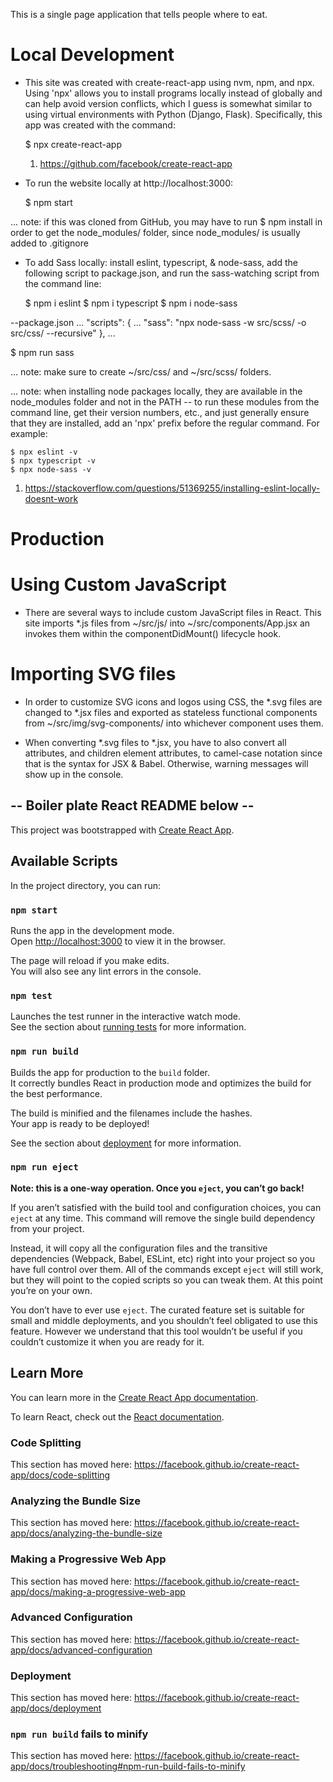 This is a single page application that tells people where to eat.

# Local Development

- This site was created with create-react-app using nvm, npm, and npx. Using 'npx' allows you to install programs locally instead of globally and can help avoid version conflicts, which I guess is somewhat similar to using virtual environments with Python (Django, Flask). Specifically, this app was created with the command:

  $ npx create-react-app <name>

  1. https://github.com/facebook/create-react-app

- To run the website locally at http://localhost:3000:

  $ npm start

... note: if this was cloned from GitHub, you may have to run $ npm install in order to get the node_modules/ folder, since node_modules/ is usually added to .gitignore

- To add Sass locally: install eslint, typescript, & node-sass, add the following script to package.json, and run the sass-watching script from the command line:

  $ npm i eslint
  $ npm i typescript 
  $ npm i node-sass

--package.json 
  ... 
  "scripts": { 
    ...
    "sass": "npx node-sass -w src/scss/ -o src/css/ --recursive" 
  }, 
  ...

  $ npm run sass

  ... note: make sure to create ~/src/css/ and ~/src/scss/ folders.

  ... note: when installing node packages locally, they are available in the node_modules folder and not in the PATH -- to run these modules from the command line, get their version numbers, etc., and just generally ensure that they are installed, add an 'npx' prefix before the regular command. For example:

    $ npx eslint -v
    $ npx typescript -v
    $ npx node-sass -v

  1. https://stackoverflow.com/questions/51369255/installing-eslint-locally-doesnt-work

# Production


# Using Custom JavaScript

- There are several ways to include custom JavaScript files in React. This site imports *.js files from ~/src/js/ into ~/src/components/App.jsx an invokes them within the componentDidMount() lifecycle hook.

# Importing SVG files

- In order to customize SVG icons and logos using CSS, the *.svg files are changed to *.jsx files and exported as stateless functional components from ~/src/img/svg-components/ into whichever component uses them.

- When converting *.svg files to *.jsx, you have to also convert all attributes, and children element attributes, to camel-case notation since that is the syntax for JSX & Babel. Otherwise, warning messages will show up in the console.

## -- Boiler plate React README below --

This project was bootstrapped with [Create React App](https://github.com/facebook/create-react-app).

## Available Scripts

In the project directory, you can run:

### `npm start`

Runs the app in the development mode.<br>
Open [http://localhost:3000](http://localhost:3000) to view it in the browser.

The page will reload if you make edits.<br>
You will also see any lint errors in the console.

### `npm test`

Launches the test runner in the interactive watch mode.<br>
See the section about [running tests](https://facebook.github.io/create-react-app/docs/running-tests) for more information.

### `npm run build`

Builds the app for production to the `build` folder.<br>
It correctly bundles React in production mode and optimizes the build for the best performance.

The build is minified and the filenames include the hashes.<br>
Your app is ready to be deployed!

See the section about [deployment](https://facebook.github.io/create-react-app/docs/deployment) for more information.

### `npm run eject`

**Note: this is a one-way operation. Once you `eject`, you can’t go back!**

If you aren’t satisfied with the build tool and configuration choices, you can `eject` at any time. This command will remove the single build dependency from your project.

Instead, it will copy all the configuration files and the transitive dependencies (Webpack, Babel, ESLint, etc) right into your project so you have full control over them. All of the commands except `eject` will still work, but they will point to the copied scripts so you can tweak them. At this point you’re on your own.

You don’t have to ever use `eject`. The curated feature set is suitable for small and middle deployments, and you shouldn’t feel obligated to use this feature. However we understand that this tool wouldn’t be useful if you couldn’t customize it when you are ready for it.

## Learn More

You can learn more in the [Create React App documentation](https://facebook.github.io/create-react-app/docs/getting-started).

To learn React, check out the [React documentation](https://reactjs.org/).

### Code Splitting

This section has moved here: https://facebook.github.io/create-react-app/docs/code-splitting

### Analyzing the Bundle Size

This section has moved here: https://facebook.github.io/create-react-app/docs/analyzing-the-bundle-size

### Making a Progressive Web App

This section has moved here: https://facebook.github.io/create-react-app/docs/making-a-progressive-web-app

### Advanced Configuration

This section has moved here: https://facebook.github.io/create-react-app/docs/advanced-configuration

### Deployment

This section has moved here: https://facebook.github.io/create-react-app/docs/deployment

### `npm run build` fails to minify

This section has moved here: https://facebook.github.io/create-react-app/docs/troubleshooting#npm-run-build-fails-to-minify
